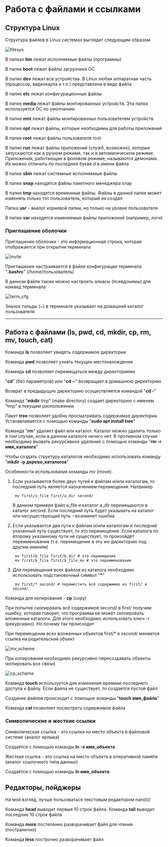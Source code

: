 # Работа с файлами и ссылками

## Структура Linux

Структура файлов в Linux системах выглядит следующим образом

![filesys](/img/filesystem.png "Файловая система")

В папках **bin** лежат исполняемые файлы (программы)

В папке **boot** лежат файлы загрузчика ОС

В папке **dev** лежат все устройства. В Linux любая аппаратная часть (процессор, видеокарта и т.п.) представлена в виде файла

В папке **etc** лежат конфигурационные файлы

В папке **media** лежат файлы монтированных устройств. Эта папка используется ОС по умолчанию

В папке **mnt** лежат файлы монтированных пользователем устройств

В папке **opt** лежат файлы, которые необходимы для работы приложений

В папке **root** лежат файлы пользователя root

В папке **run** лежат файлы приложений (служб, возможно), которые запускаются как в ручном режиме, так и в автоматическом режиме. Приложения, работающие в фоновом режиме, называются демонами. Их можно отличить по последней букве *d* в имени файла

В папке **sbin** лежат системные исполняемые файлы

В папке **snap** находятся файлы пакетного менеджера snap

В папке **tmp** находятся временные файлы. Файлы в данной папке может изменять только тот пользователь, который их создал

Папка **usr** - аналог корневой папки, но только на уровне пользователя

В папке **var** находятся изменяемые файлы приложений (например, логи)

### Приглашение оболочки

Приглашение оболочки - это информационная строка, которая отображается при открытии терминала

![invite](/img/invite.png "Приглашение оболочки")

Приглашение настраивается в файле конфигурации терминала "**.bashrc**" (/home/пользователь)

В данном файле также можно настроить алиасы (псевдонимы) для команд терминала

![term_cfg](/img/term_cfg.png "Настройки терминала")

Значок тильды (~) в терминале указывает на домашний каталог пользователя

---

## Работа с файлами (ls, pwd, cd, mkdir, cp, rm, mv, touch, cat)

Команда **ls** позволяет увидеть содержимое директории

Команда **pwd** позволяет узнать текущее местонахождение

Команда **cd** позволяет перемещаться между директориями

"**cd**" (без параметров) или "**cd ~**" возвращает в домашнюю директорию

Возврат в предыдущую директорию осуществляется командой "**cd -**"

Команда "**mkdir** tmp" (make directory) создает директорию c именем "tmp" в текущем расположении

Пакет **tree** позволяет удобно просматривать содержимое директории. Устанавливается с помощью команды "**sudo apt install tree**"

Команда "**rm**" удаляет файл или каталог. Каталог можно удалить только в том случае, если в данном каталоге ничего нет. В противном случае необходимо вызвать рекурсивное удаление с помощью команды "**rm -r имя_каталога**"

Чтобы создать структуру каталогов необходимо использовать команду "**mkdir -p дерево_каталогов**"

Особенности использования команды mv (move):
1. Если указывается более двух путей к файлам и/или каталогам, то последний путь является назначением перемещения. Например

        mv first/a_file first/a_dir second/

    В данном примере файл a_file и каталог a_dir перемещаются в каталог second. Если последний путь будет указывать на каталог или несуществующий путь - возникнет ошибка

2. Если указывается два пути к файлам и/или каталогам и последний указанный путь существует, то это перемещение.
Если каталога по второму указанному пути не существует, то произойдёт переименование (т.е. перемещение в эту же директорию под другим именем)

        mv first/b_file first/b_dir # это перемещение
        mv first/b_file first/b_file_mv # это переименование
    
3. Для перемещения всех файлов из каталога необходимо использовать подстановочный символ "**\***"

        mv first/* second/ # переместить всё содержимое из first/ в second/


Команда для копирования - **cp** (copy)

При попытке скопировать всё содержимое second/ в first/ получим ошибку, которая говорит, что программа не может скопировать вложенные каталоги. Для этого необходимо использовать ключ -r (рекурсивно). Но почему так происходит

При перемещении всех вложенных объектов first/* в second/ меняется ссылка на родительский объект

![mv_scheme](/img/mv_scheme.png "Схема перемещения")

При копировании необходимо рекурсивно пересоздавать объекты (копировать все связи)

![cp_scheme](/img/cp_scheme.png "Схема копирования")

Команда **touch** используется для изменения времени последнего доступа к файлу. Если файла не существует, то создается пустой файл

Создание файлов происходит с помощью команды "**touch имя_файла**"

Команда **cat** позволяет посмотреть содержимое файла

### Символические и жесткие ссылки

Символическая ссылка - это ссылка на место объекта в файловой системе (аналог ярлыка)

Создаётся с помощью команды **ln -s имя_объекта**

Жесткая ссылка - это ссылка на место объекта в оперативной памяти (аналог ссылочного типа данных)

Создаётся с помощью команды **ln имя_объекта**

## Редакторы, пейджеры

На мой взгляд, лучше пользоваться текстовым редактором nano\)\)\)

Команда **head** выводит первые 10 строк файла. Команда **tail** выводит последние 10 строк файла

Команда **more** постепенно разворачивает файл для чтения (постранично)

Команда **less** построчно разворачивает файл